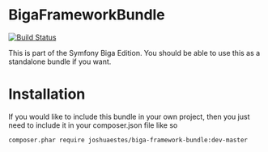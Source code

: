 BigaFrameworkBundle
===================

[![Build Status](https://secure.travis-ci.org/JoshuaEstes/biga-framework-bundle.png)](http://travis-ci.org/JoshuaEstes/biga-framework-bundle)

This is part of the Symfony Biga Edition. You should be able to use
this as a standalone bundle if you want.

Installation
============

If you would like to include this bundle in your own project, then you
just need to include it in your composer.json file like so

    composer.phar require joshuaestes/biga-framework-bundle:dev-master
